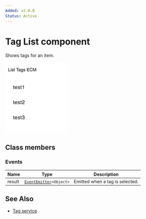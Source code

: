 ```yaml
---
Added: v2.0.0
Status: Active
---
```


# Tag List component

Shows tags for an item.

![Custom columns](../docassets/images/tag2.png)

## Class members

### Events

| Name | Type | Description |
| -- | -- | -- |
| result | [`EventEmitter`](https://angular.io/api/core/EventEmitter)`<Object>` | Emitted when a tag is selected. |

## See Also

-   [Tag service](tag.service.md)
